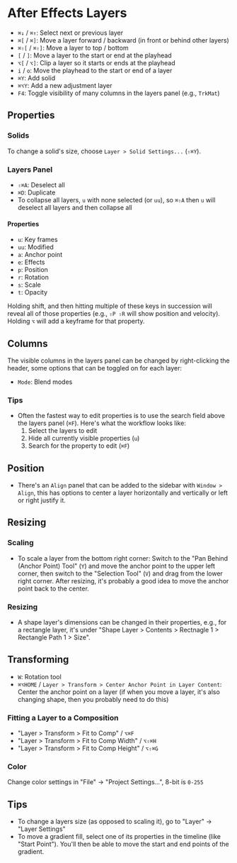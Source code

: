 # After Effects Layers

- `⌘↓` / `⌘↑`: Select next or previous layer
- `⌘[` / `⌘]`: Move a layer forward / backward (in front or behind other layers)
- `⌘⇧[` / `⌘⇧]`: Move a layer to top / bottom
- `[` / `]`: Move a layer to the start or end at the playhead
- `⌥[` / `⌥]`: Clip a layer so it starts or ends at the playhead
- `i` / `o`: Move the playhead to the start or end of a layer
- `⌘Y`: Add solid
- `⌘⌥Y`: Add a new adjustment layer
- `F4`: Toggle visibility of many columns in the layers panel (e.g., `TrkMat`)

## Properties

### Solids

To change a solid's size, choose `Layer > Solid Settings...` (`⇧⌘Y`).

### Layers Panel

- `⇧⌘A`: Deselect all
- `⌘D`: Duplicate
- To collapse all layers, `u` with none selected (or `uu`), so `⌘⇧A` then `u` will deselect all layers and then collapse all

#### Properties

- `u`: Key frames
- `uu`: Modified
- `a`: Anchor point
- `e`: Effects
- `p`: Position
- `r`: Rotation
- `s`: Scale
- `t`: Opacity

Holding shift, and then hitting multiple of these keys in succession will reveal all of those properties (e.g., `⇧P ⇧R` will show position and velocity). Holding `⌥` will add a keyframe for that property.

## Columns

The visible columns in the layers panel can be changed by right-clicking the header, some options that can be toggled on for each layer:

- `Mode`: Blend modes

### Tips

- Often the fastest way to edit properties is to use the search field above the layers panel (`⌘F`). Here's what the workflow looks like:
    1. Select the layers to edit
    2. Hide all currently visible properties (`u`)
    3. Search for the property to edit (`⌘F`)

## Position

- There's an `Align` panel that can be added to the sidebar with `Window > Align`, this has options to center a layer horizontally and vertically or left or right justify it.

## Resizing

### Scaling

- To scale a layer from the bottom right corner: Switch to the "Pan Behind (Anchor Point) Tool" (`Y`) and move the anchor point to the upper left corner, then switch to the "Selection Tool" (`V`) and drag from the lower right corner. After resizing, it's probably a good idea to move the anchor point back to the center.

### Resizing

- A shape layer's dimensions can be changed in their properties, e.g., for a rectangle layer, it's under "Shape Layer > Contents > Rectnagle 1 > Rectangle Path 1 > Size". 

## Transforming

- `W`: Rotation tool
- `⌘⌥HOME` / `Layer > Transform > Center Anchor Point in Layer Content`: Center the anchor point on a layer (if when you move a layer, it's also changing shape, then you probably need to do this)

### Fitting a Layer to a Composition

- "Layer > Transform > Fit to Comp" / `⌥⌘F`
- "Layer > Transform > Fit to Comp Width" / `⌥⇧⌘H`
- "Layer > Transform > Fit to Comp Height" / `⌥⇧⌘G`

### Color

Change color settings in "File" -> "Project Settings...", 8-bit is `0-255`

## Tips

- To change a layers size (as opposed to scaling it), go to "Layer" -> "Layer Settings"
- To move a gradient fill, select one of its properties in the timeline (like "Start Point"). You'll then be able to move the start and end points of the gradient.
